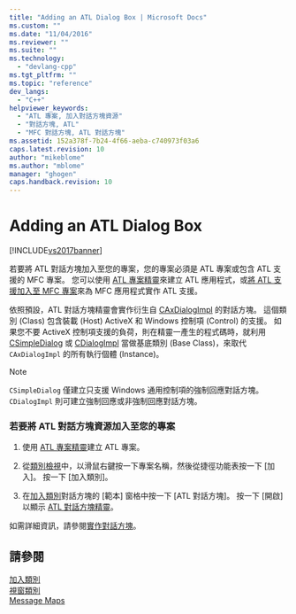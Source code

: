 ```yaml
---
title: "Adding an ATL Dialog Box | Microsoft Docs"
ms.custom: ""
ms.date: "11/04/2016"
ms.reviewer: ""
ms.suite: ""
ms.technology: 
  - "devlang-cpp"
ms.tgt_pltfrm: ""
ms.topic: "reference"
dev_langs: 
  - "C++"
helpviewer_keywords: 
  - "ATL 專案, 加入對話方塊資源"
  - "對話方塊, ATL"
  - "MFC 對話方塊, ATL 對話方塊"
ms.assetid: 152a378f-7b24-4f66-aeba-c740973f03a6
caps.latest.revision: 10
author: "mikeblome"
ms.author: "mblome"
manager: "ghogen"
caps.handback.revision: 10
---
```

# Adding an ATL Dialog Box
[!INCLUDE[vs2017banner](../../assembler/inline/includes/vs2017banner.md)]

若要將 ATL 對話方塊加入至您的專案，您的專案必須是 ATL 專案或包含 ATL 支援的 MFC 專案。  您可以使用 [ATL 專案精靈](../../atl/reference/atl-project-wizard.md)來建立 ATL 應用程式，或[將 ATL 支援加入至 MFC 專案](../../mfc/reference/adding-atl-support-to-your-mfc-project.md)來為 MFC 應用程式實作 ATL 支援。  
  
 依照預設，ATL 對話方塊精靈會實作衍生自 [CAxDialogImpl](../../atl/reference/caxdialogimpl-class.md) 的對話方塊。  這個類別 \(Class\) 包含裝載 \(Host\) ActiveX 和 Windows 控制項 \(Control\) 的支援。  如果您不要 ActiveX 控制項支援的負荷，則在精靈一產生的程式碼時，就利用 [CSimpleDialog](../../atl/reference/csimpledialog-class.md) 或 [CDialogImpl](../../atl/reference/cdialogimpl-class.md) 當做基底類別 \(Base Class\)，來取代 `CAxDialogImpl` 的所有執行個體 \(Instance\)。  
  
> [!NOTE]
>  `CSimpleDialog` 僅建立只支援 Windows 通用控制項的強制回應對話方塊。  `CDialogImpl` 則可建立強制回應或非強制回應對話方塊。  
  
### 若要將 ATL 對話方塊資源加入至您的專案  
  
1.  使用 [ATL 專案精靈](../../atl/reference/atl-project-wizard.md)建立 ATL 專案。  
  
2.  從[類別檢視](http://msdn.microsoft.com/zh-tw/8d7430a9-3e33-454c-a9e1-a85e3d2db925)中，以滑鼠右鍵按一下專案名稱，然後從捷徑功能表按一下 \[加入\]。  按一下 \[加入類別\]。  
  
3.  在[加入類別](../../ide/add-class-dialog-box.md)對話方塊的 \[範本\] 窗格中按一下 \[ATL 對話方塊\]。  按一下 \[開啟\] 以顯示 [ATL 對話方塊精靈](../../atl/reference/atl-dialog-wizard.md)。  
  
 如需詳細資訊，請參閱[實作對話方塊](../../atl/implementing-a-dialog-box.md)。  
  
## 請參閱  
 [加入類別](../../ide/adding-a-class-visual-cpp.md)   
 [視窗類別](../../atl/atl-window-classes.md)   
 [Message Maps](../../atl/message-maps-atl.md)